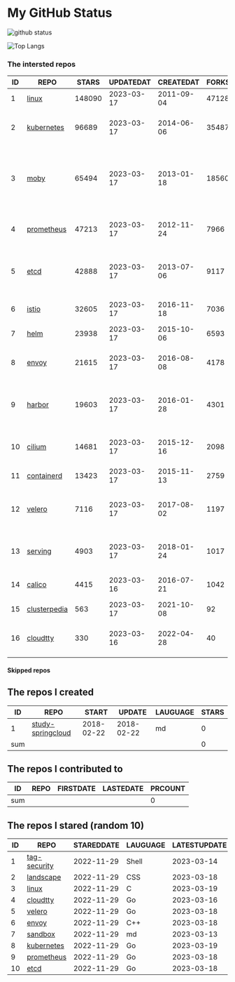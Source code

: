 # My GitHub Status

<img src="https://github-readme-stats-1.yihong0618.vercel.app/api?username=daoqingniu&show_icons=true&&&hide_title=true&count_private=true" alt="github status" />

![Top Langs](https://github-readme-stats-1.yihong0618.vercel.app/api/top-langs/?username=daoqingniu&layout=compact)

<!--START_SECTION:github_repos-->
### The intersted repos
| ID |                              REPO                               | STARS  | UPDATEDAT  | CREATEDAT  | FORKSCOUNT |                                              DESCRIPTIONS                                              |
|----|-----------------------------------------------------------------|--------|------------|------------|------------|--------------------------------------------------------------------------------------------------------|
|  1 | [linux](https://github.com/torvalds/linux)                      | 148090 | 2023-03-17 | 2011-09-04 |      47128 | Linux kernel source tree                                                                               |
|  2 | [kubernetes](https://github.com/kubernetes/kubernetes)          |  96689 | 2023-03-17 | 2014-06-06 |      35487 | Production-Grade Container Scheduling and Management                                                   |
|  3 | [moby](https://github.com/moby/moby)                            |  65494 | 2023-03-17 | 2013-01-18 |      18560 | Moby Project - a collaborative project for the container ecosystem to assemble container-based systems |
|  4 | [prometheus](https://github.com/prometheus/prometheus)          |  47213 | 2023-03-17 | 2012-11-24 |       7966 | The Prometheus monitoring system and time series database.                                             |
|  5 | [etcd](https://github.com/etcd-io/etcd)                         |  42888 | 2023-03-17 | 2013-07-06 |       9117 | Distributed reliable key-value store for the most critical data of a distributed system                |
|  6 | [istio](https://github.com/istio/istio)                         |  32605 | 2023-03-17 | 2016-11-18 |       7036 | Connect, secure, control, and observe services.                                                        |
|  7 | [helm](https://github.com/helm/helm)                            |  23938 | 2023-03-17 | 2015-10-06 |       6593 | The Kubernetes Package Manager                                                                         |
|  8 | [envoy](https://github.com/envoyproxy/envoy)                    |  21615 | 2023-03-17 | 2016-08-08 |       4178 | Cloud-native high-performance edge/middle/service proxy                                                |
|  9 | [harbor](https://github.com/goharbor/harbor)                    |  19603 | 2023-03-17 | 2016-01-28 |       4301 | An open source trusted cloud native registry project that stores, signs, and scans content.            |
| 10 | [cilium](https://github.com/cilium/cilium)                      |  14681 | 2023-03-17 | 2015-12-16 |       2098 | eBPF-based Networking, Security, and Observability                                                     |
| 11 | [containerd](https://github.com/containerd/containerd)          |  13423 | 2023-03-17 | 2015-11-13 |       2759 | An open and reliable container runtime                                                                 |
| 12 | [velero](https://github.com/vmware-tanzu/velero)                |   7116 | 2023-03-17 | 2017-08-02 |       1197 | Backup and migrate Kubernetes applications and their persistent volumes                                |
| 13 | [serving](https://github.com/knative/serving)                   |   4903 | 2023-03-17 | 2018-01-24 |       1017 | Kubernetes-based, scale-to-zero, request-driven compute                                                |
| 14 | [calico](https://github.com/projectcalico/calico)               |   4415 | 2023-03-16 | 2016-07-21 |       1042 | Cloud native networking and network security                                                           |
| 15 | [clusterpedia](https://github.com/clusterpedia-io/clusterpedia) |    563 | 2023-03-17 | 2021-10-08 |         92 | The Encyclopedia of Kubernetes clusters                                                                |
| 16 | [cloudtty](https://github.com/cloudtty/cloudtty)                |    330 | 2023-03-16 | 2022-04-28 |         40 | A Friendly Kubernetes CloudShell (Web Terminal) !                                                      |



#### Skipped repos
<!--END_SECTION:github_repos-->

<!--START_SECTION:my_github-->
## The repos I created
| ID  |                                 REPO                                 |   START    |   UPDATE   | LAUGUAGE | STARS |
|-----|----------------------------------------------------------------------|------------|------------|----------|-------|
|   1 | [study-springcloud](https://github.com/daoqingniu/study-springcloud) | 2018-02-22 | 2018-02-22 | md       |     0 |
| sum |                                                                      |            |            |          |     0 |

## The repos I contributed to
| ID  | REPO | FIRSTDATE | LASTEDATE | PRCOUNT |
|-----|------|-----------|-----------|---------|
| sum |      |           |           |       0 |

## The repos I stared (random 10)
| ID |                          REPO                          | STAREDDATE | LAUGUAGE | LATESTUPDATE |
|----|--------------------------------------------------------|------------|----------|--------------|
|  1 | [tag-security](https://github.com/cncf/tag-security)   | 2022-11-29 | Shell    | 2023-03-14   |
|  2 | [landscape](https://github.com/cncf/landscape)         | 2022-11-29 | CSS      | 2023-03-18   |
|  3 | [linux](https://github.com/torvalds/linux)             | 2022-11-29 | C        | 2023-03-19   |
|  4 | [cloudtty](https://github.com/cloudtty/cloudtty)       | 2022-11-29 | Go       | 2023-03-16   |
|  5 | [velero](https://github.com/vmware-tanzu/velero)       | 2022-11-29 | Go       | 2023-03-18   |
|  6 | [envoy](https://github.com/envoyproxy/envoy)           | 2022-11-29 | C++      | 2023-03-18   |
|  7 | [sandbox](https://github.com/cncf/sandbox)             | 2022-11-29 | md       | 2023-03-13   |
|  8 | [kubernetes](https://github.com/kubernetes/kubernetes) | 2022-11-29 | Go       | 2023-03-19   |
|  9 | [prometheus](https://github.com/prometheus/prometheus) | 2022-11-29 | Go       | 2023-03-18   |
| 10 | [etcd](https://github.com/etcd-io/etcd)                | 2022-11-29 | Go       | 2023-03-18   |

<!--END_SECTION:my_github-->
